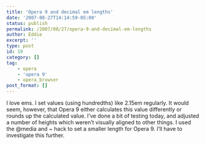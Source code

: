 ```yaml
---
title: 'Opera 9 and decimal em lengths'
date: '2007-08-27T14:14:59-05:00'
status: publish
permalink: /2007/08/27/opera-9-and-decimal-em-lengths
author: Eddie
excerpt: ''
type: post
id: 19
category: []
tag:
    - opera
    - 'opera 9'
    - opera_browser
post_format: []
---
```

I love ems. I set values (using hundredths) like 2.15em regularly. It would seem, however, that Opera 9 either calculates this value differently or rounds up the calculated value. I’ve done a bit of testing today, and adjusted a number of heights which weren’t visually aligned to other things. I used the @media and ~ hack to set a smaller length for Opera 9. I’ll have to investigate this further.